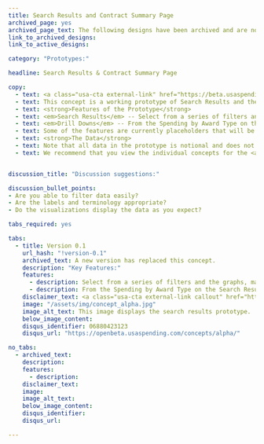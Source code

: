 ```yaml
---
title: Search Results and Contract Summary Page
archived_page: yes
archived_page_text: The following designs have been archived and are no longer being considered for implementation.
link_to_archived_designs:
link_to_active_designs:

category: "Prototypes:"

headline: Search Results & Contract Summary Page

copy:
  - text: <a class="usa-cta external-link" href="https://beta.usaspending.gov/" target="_blank">Access the Prototype</a>
  - text: This concept is a working prototype of Search Results and the Contract Summary pages. The DATA Act team is publishing this minimum viable product to give the public the opportunity to provide feedback on the design of the future USAspending.gov site.
  - text: <strong>Features of the Prototype</strong>
  - text: <em>Search Results</em> -- Select from a series of filters and the graphs, maps, and tables adjust to reflect the results from the selected filters.  
  - text: <em>Drill Downs</em> -- From the Spending by Award Type on the Search Results, you can drill down to data about specific Contracts.
  - text: Some of the features are currently placeholders that will be implemented at a later date as the team develops the future USAspending.gov platform.
  - text: <strong>The Data</strong>
  - text: Note that all data in the prototype is notional and does not represent actual spending data. Currently, the data includes a small subset of awards data and a small subset of financial data from select DATA Act Broker submissions.
  - text: We recommend that you view the individual concepts for the <a class="usa-cta" href="../search-results">search results page</a> and the <a class="usa-cta" href="../contract-summary">contract summary</a> to better understand the intended functionality.


discussion_title: "Discussion suggestions:"

discussion_bullet_points:
- Are you able to filter data easily?
- Are the labels and terminology appropriate?
- Do the visualizations display the data as you expect?

tabs_required: yes

tabs:
  - title: Version 0.1
    url_hash: "!version-0.1"
    archived_text: A new version has replaced this concept.
    description: "Key Features:"
    features:
      - description: Select from a series of filters and the graphs, maps, and tables adjust to reflect the results from the selected filters.
      - description: From the Spending by Award Type on the Search Results, you can drill down to data about specific Contracts.
    disclaimer_text: <a class="usa-cta external-link callout" href="https://beta.usaspending.gov" target="_blank">View the interactive prototype</a>
    image: "/assets/img/concept_alpha.jpg"
    image_alt_text: This image displays the search results prototype.
    below_image_content:
    disqus_identifier: 06880423123
    disqus_url: "https://openbeta.usaspending.com/concepts/alpha/"

no_tabs:
  - archived_text:
    description:
    features:
      - description:
    disclaimer_text:
    image:
    image_alt_text:
    below_image_content:
    disqus_identifier:
    disqus_url:

---
```

